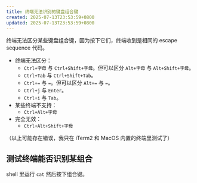 ```yaml
---
title: 终端无法识别的键盘组合键
created: 2025-07-13T23:53:59+0800
updated: 2025-07-13T23:53:59+0800
---
```



终端无法区分某些键盘组合键，因为按下它们，终端收到是相同的 escape sequence 代码。

- 终端无法区分：
  - `Ctrl+字母` 与 `Ctrl+Shift+字母`。但可以区分 `Alt+字母` 与 `Alt+Shift+字母`。
  - `Ctrl+Tab` 与 `Ctrl+Shift+Tab`。
  - `Ctrl+=` 与 `=`。但可以区分 `Alt+=` 与 `=`。
  - `Ctrl+j` 与 `Enter`。
  - `Ctrl+i` 与 `Tab`。
- 某些终端不支持：
  - `Ctrl+Alt+字母`
- 完全无效：
  - `Ctrl+Alt+Shift+字母`

（以上可能存在错误，我只在 iTerm2 和 MacOS 内置的终端里测试了）

## 测试终端能否识别某组合

shell 里运行 `cat` 然后按下组合键。
